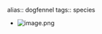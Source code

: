 alias:: dogfennel
tags:: species

- ![image.png](https://peach-geographical-bat-397.mypinata.cloud/ipfs/QmRrj6xq95MJodTmop33de5XnAz4FPWdjXEDo91NLfdCAF)